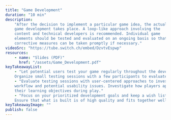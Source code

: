 ```yaml
---
title: "Game Development"
duration: "10 min"
description:
    "After the decision to implement a particular game idea, the actual
    game development takes place. A loop-like approach involving the
    content and technical developers is recommended. Individual game
    elements should be tested and evaluated on an ongoing basis so that
    corrective measures can be taken promptly if necessary."
videoSrc: "https://tube.switch.ch/embed/DzvtvEspwp"
resources:
    - name: "Slides (PDF)"
      href: "/assets/Game_Development.pdf"
keyTakeawayList:
    - "Let potential users test your game regularly throughout the development process.
    Organize small testing sessions with a few participants to evaluate interactions."
    - "Evaluate testing sessions with user-centered approaches to investigate the player
    workflow and potential usability issues. Investigate how players approach and reach
    their learning objectives during play."
    - "Focus on your prioritized development goals and keep a wish list for further development.
    Ensure that what is built is of high quality and fits together well."
keyTakeawayImage: ""
publish: false
---
```

